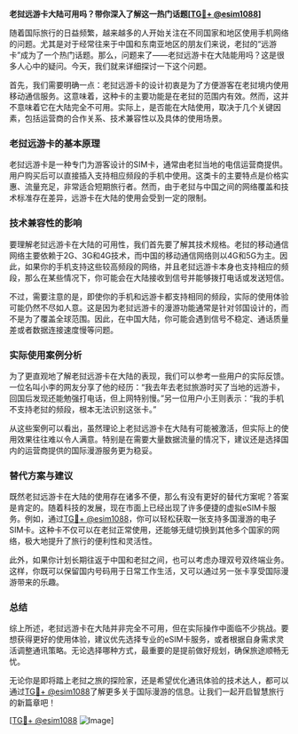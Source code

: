 **老挝远游卡大陆可用吗？带你深入了解这一热门话题[[TG💪+ @esim1088](https://t.me/s/esim1088)]**

随着国际旅行的日益频繁，越来越多的人开始关注在不同国家和地区使用手机网络的问题。尤其是对于经常往来于中国和东南亚地区的朋友们来说，老挝的“远游卡”成为了一个热门话题。那么，问题来了——老挝远游卡在大陆能用吗？这是很多人心中的疑问。今天，我们就来详细探讨一下这个问题。

首先，我们需要明确一点：老挝远游卡的设计初衷是为了方便游客在老挝境内使用移动通信服务。这意味着，这种卡的主要功能是在老挝的范围内有效。然而，这并不意味着它在大陆完全不可用。实际上，是否能在大陆使用，取决于几个关键因素，包括运营商的合作关系、技术兼容性以及具体的使用场景。

### 老挝远游卡的基本原理

老挝远游卡是一种专门为游客设计的SIM卡，通常由老挝当地的电信运营商提供。用户购买后可以直接插入支持相应频段的手机中使用。这类卡的主要特点是价格实惠、流量充足，非常适合短期旅行者。然而，由于老挝与中国之间的网络覆盖和技术标准存在差异，远游卡在大陆的使用会受到一定的限制。

### 技术兼容性的影响

要理解老挝远游卡在大陆的可用性，我们首先要了解其技术规格。老挝的移动通信网络主要依赖于2G、3G和4G技术，而中国的移动通信网络则以4G和5G为主。因此，如果你的手机支持这些较高频段的网络，并且老挝远游卡本身也支持相应的频段，那么在某些情况下，你可能会在大陆接收到信号并能够拨打电话或发送短信。

不过，需要注意的是，即使你的手机和远游卡都支持相同的频段，实际的使用体验可能仍然不尽如人意。这是因为老挝远游卡的漫游功能通常是针对邻国设计的，而不是为了覆盖全球范围。因此，在中国大陆，你可能会遇到信号不稳定、通话质量差或者数据连接速度慢等问题。

### 实际使用案例分析

为了更直观地了解老挝远游卡在大陆的表现，我们可以参考一些用户的实际反馈。一位名叫小李的网友分享了他的经历：“我去年去老挝旅游时买了当地的远游卡，回国后发现还能勉强打电话，但上网特别慢。”另一位用户小王则表示：“我的手机不支持老挝的频段，根本无法识别这张卡。”

从这些案例可以看出，虽然理论上老挝远游卡在大陆有可能被激活，但实际上的使用效果往往难以令人满意。特别是在需要大量数据流量的情况下，建议还是选择国内的运营商提供的国际漫游服务更为稳妥。

### 替代方案与建议

既然老挝远游卡在大陆的使用存在诸多不便，那么有没有更好的替代方案呢？答案是肯定的。随着科技的发展，现在市面上已经出现了许多便捷的虚拟eSIM卡服务。例如，通过[TG💪+ @esim1088](https://t.me/s/esim1088)，你可以轻松获取一张支持多国漫游的电子SIM卡。这种卡不仅可以在老挝正常使用，还能够无缝切换到其他多个国家的网络，极大地提升了旅行的便利性和灵活性。

此外，如果你计划长期往返于中国和老挝之间，也可以考虑办理双号双终端业务。这样，你既可以保留国内号码用于日常工作生活，又可以通过另一张卡享受国际漫游带来的乐趣。

### 总结

综上所述，老挝远游卡在大陆并非完全不可用，但在实际操作中面临不少挑战。要想获得更好的使用体验，建议优先选择专业的eSIM卡服务，或者根据自身需求灵活调整通讯策略。无论选择哪种方式，最重要的是提前做好规划，确保旅途顺畅无忧。

无论你是即将踏上老挝之旅的探险家，还是希望优化通讯体验的技术达人，都可以通过[TG💪+ @esim1088](https://t.me/s/esim1088)了解更多关于国际漫游的信息。让我们一起开启智慧旅行的新篇章吧！

[[TG💪+ @esim1088](https://t.me/s/esim1088) ![Image](https://i.postimg.cc/4NQfJmqS/Snipaste-2025-05-13-00-14-12.png)]